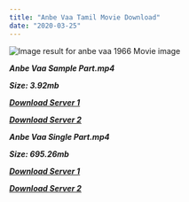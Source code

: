 ```yaml
---
title: "Anbe Vaa Tamil Movie Download"
date: "2020-03-25"
---
```


![Image result for anbe vaa 1966 Movie image](https://images-na.ssl-images-amazon.com/images/I/71WaedBEPEL._RI_SX300_.jpg)

**_Anbe Vaa Sample Part.mp4_**

**_Size: 3.92mb_**

**_[Download Server 1](http://b4.wetransfer.vip/files/{cda5df2c15b60541c0c08958a9aa30b512670539b38ddb53042c71b1d10bc2b4}20Actor{cda5df2c15b60541c0c08958a9aa30b512670539b38ddb53042c71b1d10bc2b4}20Hits{cda5df2c15b60541c0c08958a9aa30b512670539b38ddb53042c71b1d10bc2b4}20Collection/M.{cda5df2c15b60541c0c08958a9aa30b512670539b38ddb53042c71b1d10bc2b4}20G.{cda5df2c15b60541c0c08958a9aa30b512670539b38ddb53042c71b1d10bc2b4}20Ramachandran{cda5df2c15b60541c0c08958a9aa30b512670539b38ddb53042c71b1d10bc2b4}20(M.G.R){cda5df2c15b60541c0c08958a9aa30b512670539b38ddb53042c71b1d10bc2b4}20Movies{cda5df2c15b60541c0c08958a9aa30b512670539b38ddb53042c71b1d10bc2b4}20Collections/Anbe{cda5df2c15b60541c0c08958a9aa30b512670539b38ddb53042c71b1d10bc2b4}20Vaa{cda5df2c15b60541c0c08958a9aa30b512670539b38ddb53042c71b1d10bc2b4}20(1966)/Anbe{cda5df2c15b60541c0c08958a9aa30b512670539b38ddb53042c71b1d10bc2b4}20Vaa{cda5df2c15b60541c0c08958a9aa30b512670539b38ddb53042c71b1d10bc2b4}20(1966){cda5df2c15b60541c0c08958a9aa30b512670539b38ddb53042c71b1d10bc2b4}20Sample{cda5df2c15b60541c0c08958a9aa30b512670539b38ddb53042c71b1d10bc2b4}20HD.mp4)_**

**_[Download Server 2](http://b4.wetransfer.vip/files/{cda5df2c15b60541c0c08958a9aa30b512670539b38ddb53042c71b1d10bc2b4}20Actor{cda5df2c15b60541c0c08958a9aa30b512670539b38ddb53042c71b1d10bc2b4}20Hits{cda5df2c15b60541c0c08958a9aa30b512670539b38ddb53042c71b1d10bc2b4}20Collection/M.{cda5df2c15b60541c0c08958a9aa30b512670539b38ddb53042c71b1d10bc2b4}20G.{cda5df2c15b60541c0c08958a9aa30b512670539b38ddb53042c71b1d10bc2b4}20Ramachandran{cda5df2c15b60541c0c08958a9aa30b512670539b38ddb53042c71b1d10bc2b4}20(M.G.R){cda5df2c15b60541c0c08958a9aa30b512670539b38ddb53042c71b1d10bc2b4}20Movies{cda5df2c15b60541c0c08958a9aa30b512670539b38ddb53042c71b1d10bc2b4}20Collections/Anbe{cda5df2c15b60541c0c08958a9aa30b512670539b38ddb53042c71b1d10bc2b4}20Vaa{cda5df2c15b60541c0c08958a9aa30b512670539b38ddb53042c71b1d10bc2b4}20(1966)/Anbe{cda5df2c15b60541c0c08958a9aa30b512670539b38ddb53042c71b1d10bc2b4}20Vaa{cda5df2c15b60541c0c08958a9aa30b512670539b38ddb53042c71b1d10bc2b4}20(1966){cda5df2c15b60541c0c08958a9aa30b512670539b38ddb53042c71b1d10bc2b4}20Sample{cda5df2c15b60541c0c08958a9aa30b512670539b38ddb53042c71b1d10bc2b4}20HD.mp4)_**

**_Anbe Vaa Single Part.mp4_**

**_Size: 695.26mb_**

**_[Download Server 1](http://b4.wetransfer.vip/files/{cda5df2c15b60541c0c08958a9aa30b512670539b38ddb53042c71b1d10bc2b4}20Actor{cda5df2c15b60541c0c08958a9aa30b512670539b38ddb53042c71b1d10bc2b4}20Hits{cda5df2c15b60541c0c08958a9aa30b512670539b38ddb53042c71b1d10bc2b4}20Collection/M.{cda5df2c15b60541c0c08958a9aa30b512670539b38ddb53042c71b1d10bc2b4}20G.{cda5df2c15b60541c0c08958a9aa30b512670539b38ddb53042c71b1d10bc2b4}20Ramachandran{cda5df2c15b60541c0c08958a9aa30b512670539b38ddb53042c71b1d10bc2b4}20(M.G.R){cda5df2c15b60541c0c08958a9aa30b512670539b38ddb53042c71b1d10bc2b4}20Movies{cda5df2c15b60541c0c08958a9aa30b512670539b38ddb53042c71b1d10bc2b4}20Collections/Anbe{cda5df2c15b60541c0c08958a9aa30b512670539b38ddb53042c71b1d10bc2b4}20Vaa{cda5df2c15b60541c0c08958a9aa30b512670539b38ddb53042c71b1d10bc2b4}20(1966)/Anbe{cda5df2c15b60541c0c08958a9aa30b512670539b38ddb53042c71b1d10bc2b4}20Vaa{cda5df2c15b60541c0c08958a9aa30b512670539b38ddb53042c71b1d10bc2b4}20(1966){cda5df2c15b60541c0c08958a9aa30b512670539b38ddb53042c71b1d10bc2b4}20Single{cda5df2c15b60541c0c08958a9aa30b512670539b38ddb53042c71b1d10bc2b4}20Part{cda5df2c15b60541c0c08958a9aa30b512670539b38ddb53042c71b1d10bc2b4}20HD.mp4)_**

**_[Download Server 2](http://b4.wetransfer.vip/files/{cda5df2c15b60541c0c08958a9aa30b512670539b38ddb53042c71b1d10bc2b4}20Actor{cda5df2c15b60541c0c08958a9aa30b512670539b38ddb53042c71b1d10bc2b4}20Hits{cda5df2c15b60541c0c08958a9aa30b512670539b38ddb53042c71b1d10bc2b4}20Collection/M.{cda5df2c15b60541c0c08958a9aa30b512670539b38ddb53042c71b1d10bc2b4}20G.{cda5df2c15b60541c0c08958a9aa30b512670539b38ddb53042c71b1d10bc2b4}20Ramachandran{cda5df2c15b60541c0c08958a9aa30b512670539b38ddb53042c71b1d10bc2b4}20(M.G.R){cda5df2c15b60541c0c08958a9aa30b512670539b38ddb53042c71b1d10bc2b4}20Movies{cda5df2c15b60541c0c08958a9aa30b512670539b38ddb53042c71b1d10bc2b4}20Collections/Anbe{cda5df2c15b60541c0c08958a9aa30b512670539b38ddb53042c71b1d10bc2b4}20Vaa{cda5df2c15b60541c0c08958a9aa30b512670539b38ddb53042c71b1d10bc2b4}20(1966)/Anbe{cda5df2c15b60541c0c08958a9aa30b512670539b38ddb53042c71b1d10bc2b4}20Vaa{cda5df2c15b60541c0c08958a9aa30b512670539b38ddb53042c71b1d10bc2b4}20(1966){cda5df2c15b60541c0c08958a9aa30b512670539b38ddb53042c71b1d10bc2b4}20Single{cda5df2c15b60541c0c08958a9aa30b512670539b38ddb53042c71b1d10bc2b4}20Part{cda5df2c15b60541c0c08958a9aa30b512670539b38ddb53042c71b1d10bc2b4}20HD.mp4)_**
